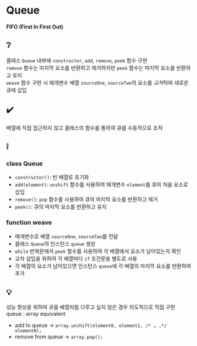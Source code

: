 # Queue
**FIFO (First In First Out)**

## ❔
클래스 `Queue` 내부에 `constructor`, `add`, `remove`, `peek` 함수 구현  
`remove` 함수는 마지막 요소를 반환하고 제거하지만 `peek` 함수는 마지막 요소를 반환하고 유지  
`weave` 함수 구현 시 매개변수 배열 `sourceOne`, `sourceTwo`의 요소를 *교차*하여 새로운 큐에 삽입

## ✔️
배열에 직접 접근하지 않고 클래스의 함수를 통하여 큐를 수동적으로 조작

## ❕
### class Queue
- `constructor()`: 빈 배열로 초기화
- `add(element)`: `unshift` 함수를 사용하여 매개변수 `element`를 큐의 처음 요소로 삽입
- `remove()`: `pop` 함수를 사용하여 큐의 마지막 요소를 반환하고 제거
- `peek()`: 큐의 마지막 요소를 반환하고 유지

### function weave
- 매개변수로 배열 `sourceOne`, `sourceTwo`를 전달
- 클래스 `Queue`의 인스턴스 `queue` 생성
- `while` 반복문에서 `peek` 함수를 사용하여 각 배열에서 요소가 남아있는지 확인
- 교차 삽입을 위하여 각 배열마다 `if` 조건문을 별도로 사용
- 각 배열의 요소가 남아있으면 인스턴스 `queue`에 각 배열의 마지막 요소를 반환하여 추가

## 💡
성능 향상을 위하여 큐를 배열처럼 다루고 싶지 않은 경우 의도적으로 직접 구현  
queue : array equivalent  
- add to queue -> `array.unshift(element0, element1, /* … ,*/ elementN);`
- remove from queue -> `array.pop();`
